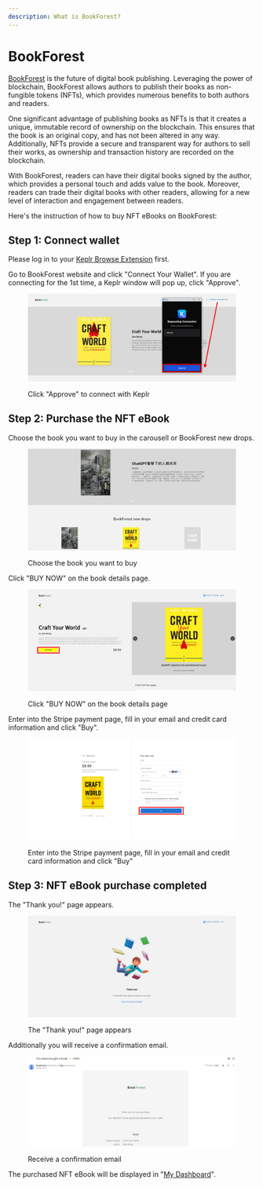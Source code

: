 ```yaml
---
description: What is BookForest?
---
```


# BookForest

[BookForest](https://www.bookforest.io/) is the future of digital book publishing. Leveraging the power of blockchain, BookForest allows authors to publish their books as non-fungible tokens (NFTs), which provides numerous benefits to both authors and readers.

One significant advantage of publishing books as NFTs is that it creates a unique, immutable record of ownership on the blockchain. This ensures that the book is an original copy, and has not been altered in any way. Additionally, NFTs provide a secure and transparent way for authors to sell their works, as ownership and transaction history are recorded on the blockchain.

With BookForest, readers can have their digital books signed by the author, which provides a personal touch and adds value to the book. Moreover, readers can trade their digital books with other readers, allowing for a new level of interaction and engagement between readers.

Here's the instruction of how to buy NFT eBooks on BookForest:

## Step 1: Connect wallet

Please log in to your [Keplr Browse Extension](../../../general-guides/wallet/keplr/) first.

Go to BookForest website and click "Connect Your Wallet". If you are connecting for the 1st time, a Keplr window will pop up, click "Approve".

<figure><img src="../../../.gitbook/assets/bookforest 1.png" alt=""><figcaption><p>Click "Approve" to connect with Keplr</p></figcaption></figure>

## Step 2: Purchase the NFT eBook

Choose the book you want to buy in the carousell or BookForest new drops.

<figure><img src="../../../.gitbook/assets/bookforest 2.png" alt=""><figcaption><p>Choose the book you want to buy</p></figcaption></figure>

Click "BUY NOW" on the book details page.

<figure><img src="../../../.gitbook/assets/bookforest 3.png" alt=""><figcaption><p>Click "BUY NOW" on the book details page</p></figcaption></figure>

Enter into the Stripe payment page, fill in your email and credit card information and click "Buy".

<figure><img src="../../../.gitbook/assets/bookforest 4.png" alt=""><figcaption><p>Enter into the Stripe payment page, fill in your email and credit card information and click "Buy"</p></figcaption></figure>

## Step 3: NFT eBook purchase completed

The "Thank you!" page appears.

<figure><img src="../../../.gitbook/assets/bookforest 5.png" alt=""><figcaption><p>The "Thank you!" page appears</p></figcaption></figure>

Additionally you will receive a confirmation email.

<figure><img src="../../../.gitbook/assets/bookforest 6.png" alt=""><figcaption><p>Receive a confirmation email</p></figcaption></figure>

The purchased NFT eBook will be displayed in "[My Dashboard](../../writing-nft/collect-writing-nft/dashboard.md)".
